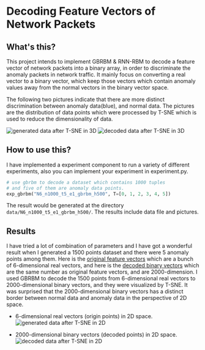 Decoding Feature Vectors of Network Packets
===

What's this?
---
This project intends to implement GBRBM & RNN-RBM to decode a feature vector of network packets into a binary array, in order to discriminate the anomaly packets in network traffic.
It mainly focus on converting a real vector to a binary vector, which keep those vectors which contain anomaly values away from the normal vectors in the binary vector space.

The following two pictures indicate that there are more distinct discrimination between anomaly data(blue), and normal data. The pictures are the distribution of data points which were processed by T-SNE which is used to reduce the dimensionality of data.

![generated data after T-SNE in 3D](https://github.com/meowoodie/rbm-in-anomaly-detection-simulation/blob/master/data/N6_n1000_t5_e1_gbrbm_h500/generated_data_3D_scatter.png)
![decoded data after T-SNE in 3D](https://github.com/meowoodie/rbm-in-anomaly-detection-simulation/blob/master/data/N6_n1000_t5_e1_gbrbm_h500/decoded_data_3D_scatter.png)

How to use this?
---
I have implemented a experiment component to run a variety of different experiments, also you can implement your experiment in experiment.py.
```python
# use gbrbm to decode a dataset which contains 1000 tuples
# and five of them are anomaly data points.
exp_gbrbm("N6_n1000_t5_e1_gbrbm_h500", T=[0, 1, 2, 3, 4, 5])
```
The result would be generated at the directory `data/N6_n1000_t5_e1_gbrbm_h500/`. The results include data file and pictures.

Results
---
I have tried a lot of combination of parameters and I have got a wonderful result when I generated a 1500 points dataset and there were 5 anomaly points among them.
Here is the [original feature vectors][] which are a bunch of 6-dimensional real vectors, and here is the [decoded binary vectors][] which are the same number as original feature vectors, and are 2000-dimension.
I used GBRBM to decode the 1500 points from 6-dimensional real vectors to 2000-dimensional binary vectors, and they were visualized by T-SNE.
It was surprised that the 2000-dimensional binary vectors has a distinct border between normal data and anomaly data in the perspective of 2D space.

- 6-dimensional real vectors (origin points) in 2D space.
![generated data after T-SNE in 2D](https://github.com/meowoodie/rbm-in-anomaly-detection-simulation/blob/master/data/N6_n1500_t5_e1_gbrbm_h2000_2D/generated_data_2D_scatter.png)

- 2000-dimensional binary vectors (decoded points) in 2D space.
![decoded data after T-SNE in 2D](https://github.com/meowoodie/rbm-in-anomaly-detection-simulation/blob/master/data/N6_n1500_t5_e1_gbrbm_h2000_2D/decoded_data_2D_scatter.png)

[original feature vectors]:https://github.com/meowoodie/rbm-in-anomaly-detection-simulation/blob/master/data/N6_n1500_t5_e1_gbrbm_h2000_2D/generated_data.txt
[decoded binary vectors]:https://github.com/meowoodie/rbm-in-anomaly-detection-simulation/blob/master/data/N6_n1500_t5_e1_gbrbm_h2000_2D/decoded_data.txt
